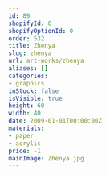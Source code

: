 ```yaml
---
id: 89
shopifyId: 0
shopifyOptionId: 0
order: 532
title: Zhenya
slug: zhenya
url: art-works/zhenya
aliases: []
categories:
- graphics
inStock: false
isVisible: true
height: 60
width: 40
date: 2009-01-01T00:00:00Z
materials:
- paper
- acrylic
price: -1
mainImage: Zhenya.jpg
---
```

